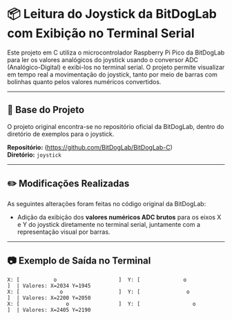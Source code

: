 # 📦 Leitura do Joystick da BitDogLab com Exibição no Terminal Serial

Este projeto em C utiliza o microcontrolador Raspberry Pi Pico da BitDogLab para ler os valores analógicos do joystick usando o conversor ADC (Analógico-Digital) e exibi-los no terminal serial. O projeto permite visualizar em tempo real a movimentação do joystick, tanto por meio de barras com bolinhas quanto pelos valores numéricos convertidos.

---

## 📁 Base do Projeto

O projeto original encontra-se no repositório oficial da BitDogLab, dentro do diretório de exemplos para o joystick.

**Repositório:** (https://github.com/BitDogLab/BitDogLab-C)  
**Diretório:** `joystick`

---

## ✏️ Modificações Realizadas

As seguintes alterações foram feitas no código original da BitDogLab:

- Adição da exibição dos **valores numéricos ADC brutos** para os eixos X e Y do joystick diretamente no terminal serial, juntamente com a representação visual por barras.

---

## 📷 Exemplo de Saída no Terminal

```text
X: [           o                    ]  Y: [              o              ]  | Valores: X=2034 Y=1945
X: [             o                  ]  Y: [               o             ]  | Valores: X=2200 Y=2050
X: [               o                ]  Y: [                 o           ]  | Valores: X=2405 Y=2190

